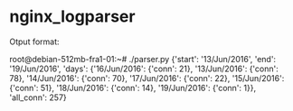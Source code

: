 nginx_logparser
==============

Otput format:

root@debian-512mb-fra1-01:~# ./parser.py 
{'start': '13/Jun/2016', 'end': '19/Jun/2016', 'days': {'16/Jun/2016': {'conn': 21}, '13/Jun/2016': {'conn': 78}, '14/Jun/2016': {'conn': 70}, '17/Jun/2016': {'conn': 22}, '15/Jun/2016': {'conn': 51}, '18/Jun/2016': {'conn': 14}, '19/Jun/2016': {'conn': 1}}, 'all_conn': 257}
